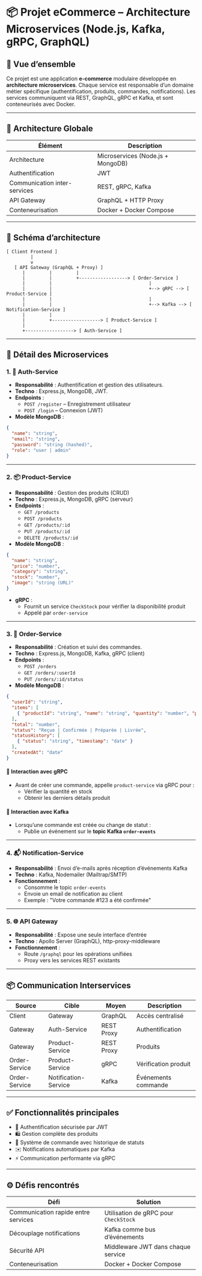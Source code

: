 
# 📦 Projet eCommerce – Architecture Microservices (Node.js, Kafka, gRPC, GraphQL)

## 🧾 Vue d’ensemble

Ce projet est une application **e-commerce** modulaire développée en **architecture microservices**. Chaque service est responsable d’un domaine métier spécifique (authentification, produits, commandes, notifications). Les services communiquent via REST, GraphQL, gRPC et Kafka, et sont conteneurisés avec Docker.

---

## 🧱 Architecture Globale

| Élément | Description |
|--------|-------------|
| Architecture | Microservices (Node.js + MongoDB) |
| Authentification | JWT |
| Communication inter-services | REST, gRPC, Kafka |
| API Gateway | GraphQL + HTTP Proxy |
| Conteneurisation | Docker + Docker Compose |

---

## 📌 Schéma d’architecture

```
[ Client Frontend ]
         |
         v
   [ API Gateway (GraphQL + Proxy) ]
      |         |         |
      |         |         +------------------> [ Order-Service ]
      |         |                                    |
      |         |                                    +--> gRPC --> [ Product-Service ]
      |         |                                    |
      |         |                                    +--> Kafka --> [ Notification-Service ]
      |         |
      |         +------------------> [ Product-Service ]
      |
      +------------------> [ Auth-Service ]
```

---

## 🧩 Détail des Microservices

### 1. 🔐 Auth-Service

- **Responsabilité** : Authentification et gestion des utilisateurs.
- **Techno** : Express.js, MongoDB, JWT.
- **Endpoints** :
  - `POST /register` – Enregistrement utilisateur
  - `POST /login` – Connexion (JWT)
- **Modèle MongoDB** :
```json
{
  "name": "string",
  "email": "string",
  "password": "string (hashed)",
  "role": "user | admin"
}
```

---

### 2. 📦 Product-Service

- **Responsabilité** : Gestion des produits (CRUD)
- **Techno** : Express.js, MongoDB, gRPC (serveur)
- **Endpoints** :
  - `GET /products`
  - `POST /products`
  - `GET /products/:id`
  - `PUT /products/:id`
  - `DELETE /products/:id`
- **Modèle MongoDB** :
```json
{
  "name": "string",
  "price": "number",
  "category": "string",
  "stock": "number",
  "image": "string (URL)"
}
```
- **gRPC** :
  - Fournit un service `CheckStock` pour vérifier la disponibilité produit
  - Appelé par `order-service`

---

### 3. 🛒 Order-Service

- **Responsabilité** : Création et suivi des commandes.
- **Techno** : Express.js, MongoDB, Kafka, gRPC (client)
- **Endpoints** :
  - `POST /orders`
  - `GET /orders/:userId`
  - `PUT /orders/:id/status`
- **Modèle MongoDB** :
```json
{
  "userId": "string",
  "items": [
    { "productId": "string", "name": "string", "quantity": "number", "price": "number" }
  ],
  "total": "number",
  "status": "Reçue | Confirmée | Préparée | Livrée",
  "statusHistory": [
    { "status": "string", "timestamp": "date" }
  ],
  "createdAt": "date"
}
```

#### 🔄 Interaction avec gRPC
- Avant de créer une commande, appelle `product-service` via gRPC pour :
  - Vérifier la quantité en stock
  - Obtenir les derniers détails produit

#### 🔁 Interaction avec Kafka
- Lorsqu’une commande est créée ou change de statut :
  - Publie un événement sur le **topic Kafka `order-events`**

---

### 4. 📬 Notification-Service

- **Responsabilité** : Envoi d’e-mails après réception d’événements Kafka
- **Techno** : Kafka, Nodemailer (Mailtrap/SMTP)
- **Fonctionnement** :
  - Consomme le topic `order-events`
  - Envoie un email de notification au client
  - Exemple : "Votre commande #123 a été confirmée"

---

### 5. 🌐 API Gateway

- **Responsabilité** : Expose une seule interface d’entrée
- **Techno** : Apollo Server (GraphQL), http-proxy-middleware
- **Fonctionnement** :
  - Route `/graphql` pour les opérations unifiées
  - Proxy vers les services REST existants

---

## 📦 Communication Interservices

| Source | Cible | Moyen | Description |
|--------|-------|-------|-------------|
| Client | Gateway | GraphQL | Accès centralisé |
| Gateway | Auth-Service | REST Proxy | Authentification |
| Gateway | Product-Service | REST Proxy | Produits |
| Order-Service | Product-Service | gRPC | Vérification produit |
| Order-Service | Notification-Service | Kafka | Événements commande |

---

## ✅ Fonctionnalités principales

- 🔐 Authentification sécurisée par JWT
- 🛍️ Gestion complète des produits
- 🛒 Système de commande avec historique de statuts
- ✉️ Notifications automatiques par Kafka
- ⚡ Communication performante via gRPC

---

## ⚙️ Défis rencontrés

| Défi | Solution |
|------|----------|
| Communication rapide entre services | Utilisation de gRPC pour `CheckStock` |
| Découplage notifications | Kafka comme bus d’événements |
| Sécurité API | Middleware JWT dans chaque service |
| Conteneurisation | Docker + Docker Compose |
